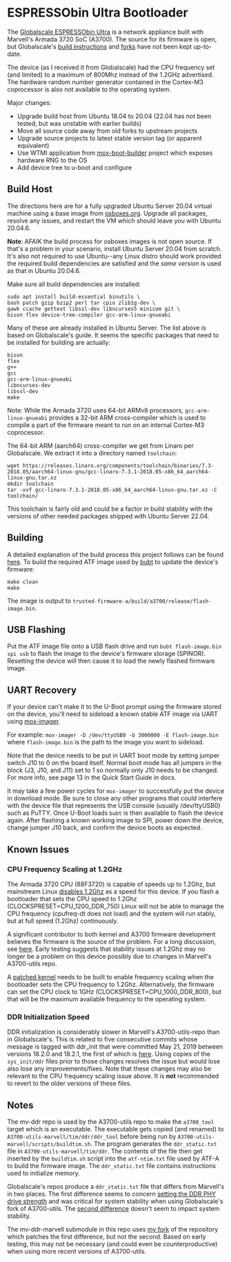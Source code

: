 # ESPRESSObin Ultra Bootloader

The [Globalscale ESPRESSObin Ultra](https://globalscaletechnologies.com/product/espressobin-ultra/) is a network appliance built with Marvell's Armada 3720 SoC (A3700). The source for its firmware is open, but Globalscale's [build instructions](https://espressobin.net/espressobin-ultra-build-instruction/) and [forks](https://github.com/globalscaletechnologies) have not been kept up-to-date.

The device (as I received it from Globalscale) had the CPU frequency set (and limited) to a maximum of 800Mhz instead of the 1.2GHz advertised. The hardware random number generator contained in the Cortex-M3 coprocessor is also not available to the operating system.

Major changes:

* Upgrade build host from Ubuntu 18.04 to 20.04 (22.04 has not been tested, but was unstable with earlier builds)
* Move all source code away from old forks to upstream projects
* Upgrade source projects to latest stable version tag (or apparent equivalent)
* Use WTMI application from [mox-boot-builder](https://gitlab.nic.cz/turris/mox-boot-builder) project which exposes hardware RNG to the OS
* Add device tree to u-boot and configure

## Build Host

The directions here are for a fully upgraded Ubuntu Server 20.04 virtual machine using a base image from [osboxes.org](https://www.osboxes.org/ubuntu-server/#ubuntu-server-20-04-4-vbox). Upgrade all packages, resolve any issues, and restart the VM which should leave you with Ubuntu 20.04.6.

__Note__: AFAIK the build process for osboxes images is not open source. If that's a problem in your scenario, install Ubuntu Server 20.04 from scratch. It's also not required to use Ubuntu--any Linux distro should work provided the required build dependencies are satisfied and the _same version_ is used as that in Ubuntu 20.04.6.

Make sure all build dependencies are installed:
```
sudo apt install build-essential binutils \
bash patch gzip bzip2 perl tar cpio zlib1g-dev \
gawk ccache gettext libssl-dev libncurses5 minicom git \
bison flex device-tree-compiler gcc-arm-linux-gnueabi
```
Many of these are already installed in Ubuntu Server. The list above is based on Globalscale's guide. It seems the specific packages that need to be installed for building are actually:

```
bison
flex
g++
gcc
gcc-arm-linux-gnueabi
libncurses-dev
libssl-dev
make
```

Note: While the Armada 3720 uses 64-bit ARMv8 processors, `gcc-arm-linux-gnueabi` provides a 32-bit ARM cross-compiler which is used to compile a part of the firmware meant to run on an internal Cortex-M3 coprocessor.

The 64-bit ARM (aarch64) cross-compiler we get from Linaro per Globalscale. We extract it into a directory named `toolchain`:
```
wget https://releases.linaro.org/components/toolchain/binaries/7.3-2018.05/aarch64-linux-gnu/gcc-linaro-7.3.1-2018.05-x86_64_aarch64-linux-gnu.tar.xz
mkdir toolchain
tar -xvf gcc-linaro-7.3.1-2018.05-x86_64_aarch64-linux-gnu.tar.xz -C toolchain/
```
This toolchain is fairly old and could be a factor in build stability with the versions of other needed packages shipped with Ubuntu Server 22.04.

## Building
A detailed explanation of the build process this project follows can be found [here](https://trustedfirmware-a.readthedocs.io/en/v2.10/plat/marvell/armada/build.html). To build the required ATF image used by [bubt](https://source.denx.de/u-boot/u-boot/-/blob/master/doc/mvebu/cmd/bubt.txt) to update the device's firmware:
```
make clean
make
```
The image is output to `trusted-firmware-a/build/a3700/release/flash-image.bin`.

## USB Flashing
Put the ATF image file onto a USB flash drive and run `bubt flash-image.bin spi usb` to flash the image to the device's firmware storage (SPINOR). Resetting the device will then cause it to load the newly flashed firmware image.

## UART Recovery
If your device can't make it to the U-Boot prompt using the firmware stored on the device, you'll need to sideload a known stable ATF image via UART using [mox-imager](https://gitlab.nic.cz/turris/mox-imager).

For example: `mox-imager -D /dev/ttyUSB0 -b 3000000 -E flash-image.bin` where `flash-image.bin` is the path to the image you want to sideload.

Note that the device needs to be put in UART boot mode by setting jumper switch J10 to 0 on the board itself. Normal boot mode has all jumpers in the block (J3, J10, and J11) set to 1 so normally only J10 needs to be changed. For more info, see page 13 in the Quick Start Guide in docs.

It may take a few power cycles for `mox-imager` to successfully put the device in download mode. Be sure to close any other programs that could interfere with the device file that represents the USB console (usually /dev/ttyUSB0) such as PuTTY. Once U-Boot loads `bubt` is then available to flash the device again. After flashing a known working image to SPI, power down the device, change jumper J10 back, and confirm the device boots as expected.

## Known Issues

### CPU Frequency Scaling at 1.2GHz
The Armada 3720 CPU (88F3720) is capable of speeds up to 1.2Ghz, but mainstream Linux [disables 1.2Ghz](https://github.com/torvalds/linux/commit/484f2b7c61b9ae58cc00c5127bcbcd9177af8dfe) as a speed for this device. If you flash a bootloader that sets the CPU speed to 1.2Ghz (CLOCKSPRESET=CPU_1200_DDR_750) Linux will not be able to manage the CPU frequency (cpufreq-dt does not load) and the system will run stably, but at full speed (1.2Ghz) continuously.

A significant contributor to both kernel and A3700 firmware development believes the firmware is the source of the problem. For a long discussion, see [here](https://github.com/MarvellEmbeddedProcessors/linux-marvell/issues/20). Early testing suggests that stability issues at 1.2Ghz may no longer be a problem on this device possibly due to changes in Marvell's A3700-utils repo.

A [patched kernel](https://github.com/bschnei/linux-ebu/blob/cpufreq/cpufreq.patch) needs to be built to enable frequency scaling when the bootloader sets the CPU frequency to 1.2Ghz. Alternatively, the firmware can set the CPU clock to 1GHz (CLOCKSPRESET=CPU_1000_DDR_800), but that will be the maximum available frequency to the operating system.

### DDR Initialization Speed
DDR initialization is considerably slower in Marvell's A3700-utils-repo than in Globalscale's. This is related to five consecutive commits whose message is tagged with ddr_init that were committed May 21, 2019 between versions 18.2.0 and 18.2.1, the first of which is [here](https://github.com/MarvellEmbeddedProcessors/A3700-utils-marvell/commit/4d785e3ec35daf77d85c0f26e91388afcca0d478). Using copies of the `sys_init/ddr` files prior to those changes resolves the issue but would lose also lose any improvements/fixes. Note that these changes may also be relevant to the CPU frequency scaling issue above. It is __not__ recommended to revert to the older versions of these files. 

## Notes
The mv-ddr repo is used by the A3700-utils repo to make the `a3700_tool` target which is an executable. The executable gets copied (and renamed) to `A3700-utils-marvell/tim/ddr/ddr_tool` before being run by `A3700-utils-marvell/scripts/buildtim.sh`. The program generates the `ddr_static.txt` file in `A3700-utils-marvell/tim/ddr`. The contents of the file then get inserted by the `buildtim.sh` script into the `atf-ntim.txt` file used by ATF-A to build the firmware image. The `ddr_static.txt` file contains instructions used to initialize memory.

Globalscale's repos produce a `ddr_static.txt` file that differs from Marvell's in two places. The first difference seems to concern [setting the DDR PHY drive strength](https://github.com/globalscaletechnologies/A3700-utils-marvell/commit/feced21c4c343428eab2f99cc9c78028bb961690) and was critical for system stability when using Globalscale's fork of A3700-utils. The [second difference](https://github.com/MarvellEmbeddedProcessors/mv-ddr-marvell/commit/4208ad5f2d1cee6125d3047ea1aac90a051e3d16) doesn't seem to impact system stability.

The mv-ddr-marvell submodule in this repo uses [my fork](https://github.com/bschnei/mv-ddr-marvell) of the repository which patches the first difference, but not the second. Based on early testing, this may not be necessary (and could even be counterproductive) when using more recent versions of A3700-utils.